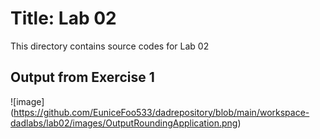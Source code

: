 # Title: Lab 02

This directory contains source codes for Lab 02

## Output from Exercise 1

![image]
(https://github.com/EuniceFoo533/dadrepository/blob/main/workspace-dadlabs/lab02/images/OutputRoundingApplication.png)


